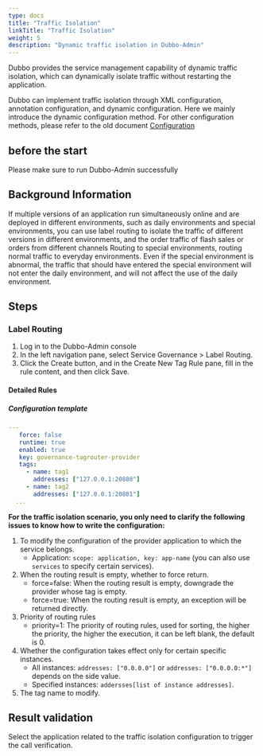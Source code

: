 ```yaml
---
type: docs
title: "Traffic Isolation"
linkTitle: "Traffic Isolation"
weight: 5
description: "Dynamic traffic isolation in Dubbo-Admin"
---
```


Dubbo provides the service management capability of dynamic traffic isolation, which can dynamically isolate traffic without restarting the application.

Dubbo can implement traffic isolation through XML configuration, annotation configuration, and dynamic configuration. Here we mainly introduce the dynamic configuration method. For other configuration methods, please refer to the old document [Configuration](https://dubbo.apache.org/zh-cn/docsv2.7/user/configuration/)

## before the start

Please make sure to run Dubbo-Admin successfully

## Background Information

If multiple versions of an application run simultaneously online and are deployed in different environments, such as daily environments and special environments, you can use label routing to isolate the traffic of different versions in different environments, and the order traffic of flash sales or orders from different channels Routing to special environments, routing normal traffic to everyday environments. Even if the special environment is abnormal, the traffic that should have entered the special environment will not enter the daily environment, and will not affect the use of the daily environment.


## Steps

### Label Routing

1. Log in to the Dubbo-Admin console
2. In the left navigation pane, select Service Governance > Label Routing.
3. Click the Create button, and in the Create New Tag Rule pane, fill in the rule content, and then click Save.

#### Detailed Rules

##### Configuration template

```yaml
---
   force: false
   runtime: true
   enabled: true
   key: governance-tagrouter-provider
   tags:
     - name: tag1
       addresses: ["127.0.0.1:20880"]
     - name: tag2
       addresses: ["127.0.0.1:20881"]
  ...
```

**For the traffic isolation scenario, you only need to clarify the following issues to know how to write the configuration:**

1. To modify the configuration of the provider application to which the service belongs.
   - Application: `scope: application, key: app-name` (you can also use `services` to specify certain services).
2. When the routing result is empty, whether to force return.
   - force=false: When the routing result is empty, downgrade the provider whose tag is empty.
   - force=true: When the routing result is empty, an exception will be returned directly.
3. Priority of routing rules
   - priority=1: The priority of routing rules, used for sorting, the higher the priority, the higher the execution, it can be left blank, the default is 0.
4. Whether the configuration takes effect only for certain specific instances.
   - All instances: `addresses: ["0.0.0.0"]` or `addresses: ["0.0.0.0:*"]` depends on the side value.
   - Specified instances: `addersses[list of instance addresses]`.
5. The tag name to modify.

## Result validation
Select the application related to the traffic isolation configuration to trigger the call verification.